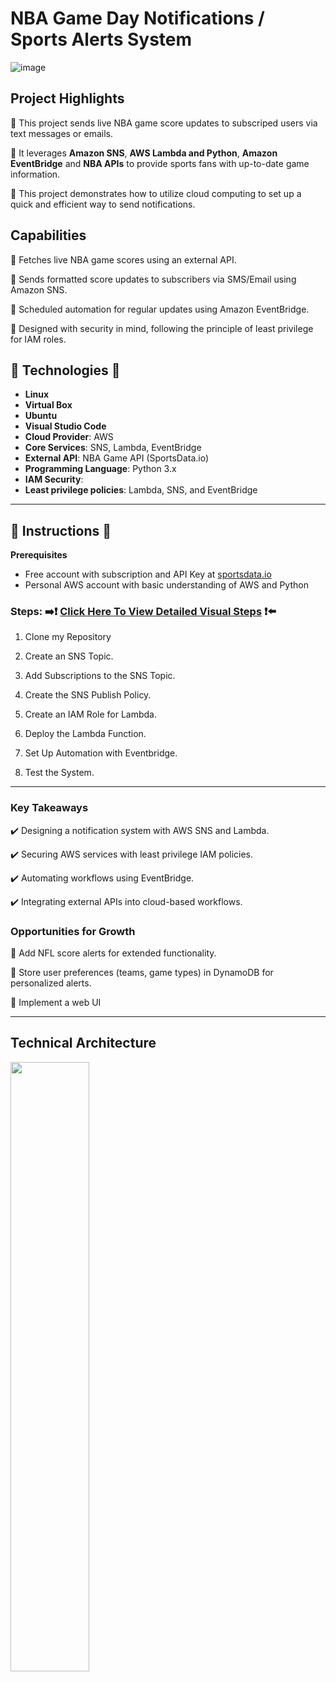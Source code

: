 # NBA Game Day Notifications / Sports Alerts System
![image](https://github.com/user-attachments/assets/c61dd22f-7bfe-4b7e-8208-bb224459bd6f)





## **Project Highlights**
🏀 This project sends live NBA game score updates to subscriped users via text messages or emails.

🏀 It leverages **Amazon SNS**, **AWS Lambda and Python**, **Amazon EventBridge** and **NBA APIs** to provide sports fans with up-to-date game information. 

🏀 This project demonstrates how to utilize cloud computing to set up a quick and efficient way to send notifications.



## **Capabilities**
🔧 Fetches live NBA game scores using an external API.

🔧 Sends formatted score updates to subscribers via SMS/Email using Amazon SNS.

🔧 Scheduled automation for regular updates using Amazon EventBridge.

🔧 Designed with security in mind, following the principle of least privilege for IAM roles.




## **🚨 Technologies 🚨**
- **Linux**
- **Virtual Box**
- **Ubuntu**
- **Visual Studio Code**
- **Cloud Provider**: AWS
- **Core Services**: SNS, Lambda, EventBridge
- **External API**: NBA Game API (SportsData.io)
- **Programming Language**: Python 3.x
- **IAM Security**:
- **Least privilege policies**: Lambda, SNS, and EventBridge



---



## **👀 Instructions 👀**   

**Prerequisites**
- Free account with subscription and API Key at [sportsdata.io](https://sportsdata.io/)
- Personal AWS account with basic understanding of AWS and Python

### **Steps:** ➡️❗ [Click Here To View Detailed Visual Steps](https://github.com/MJaloui/game-day-notifications/blob/main/VisualStepsHere.md) ❗⬅️

1. Clone my Repository


2. Create an SNS Topic.


3. Add Subscriptions to the SNS Topic.


4. Create the SNS Publish Policy.


5. Create an IAM Role for Lambda.


6. Deploy the Lambda Function.



7. Set Up Automation with Eventbridge.



8. Test the System.


---

### **Key Takeaways**
✔️ Designing a notification system with AWS SNS and Lambda.

✔️ Securing AWS services with least privilege IAM policies.

✔️ Automating workflows using EventBridge.

✔️ Integrating external APIs into cloud-based workflows.


### **Opportunities for Growth**
🌱 Add NFL score alerts for extended functionality.

🌱 Store user preferences (teams, game types) in DynamoDB for personalized alerts.

🌱 Implement a web UI



---



## **Technical Architecture**
<img src="https://github.com/user-attachments/assets/5e19635e-0685-4c07-9601-330f7d1231f9" width="50%" />
